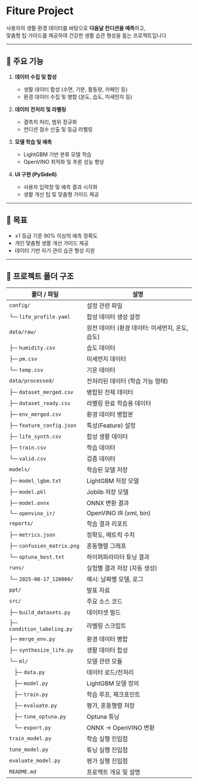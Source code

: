 # Fiture Project

사용자의 생활·환경 데이터를 바탕으로 **다음날 컨디션을 예측**하고,  
맞춤형 팁·가이드를 제공하여 건강한 생활 습관 형성을 돕는 프로젝트입니다

---

## 🚀 주요 기능
1. **데이터 수집 및 합성**  
   - 생활 데이터 합성 (수면, 기분, 활동량, 카페인 등)  
   - 환경 데이터 수집 및 병합 (온도, 습도, 미세먼지 등)

2. **데이터 전처리 및 라벨링**  
   - 결측치 처리, 범위 정규화  
   - 컨디션 점수 산출 및 등급 라벨링

3. **모델 학습 및 예측**  
   - LightGBM 기반 분류 모델 학습  
   - OpenVINO 최적화 및 추론 성능 향상

4. **UI 구현 (PySide6)**  
   - 사용자 입력창 및 예측 결과 시각화  
   - 생활 개선 팁 및 맞춤형 가이드 제공

---

## 🎯 목표
- ±1 등급 기준 90% 이상의 예측 정확도
- 개인 맞춤형 생활 개선 가이드 제공
- 데이터 기반 자기 관리 습관 형성 지원

---


## 📂 프로젝트 폴더 구조

| 폴더 / 파일 | 설명 |
|-------------|------------------------------------------------|
| `config/`   | 설정 관련 파일 |
| └─ `life_profile.yaml` | 합성 데이터 생성 설정 |
| `data/raw/` | 원천 데이터 (환경 데이터: 미세먼지, 온도, 습도) |
| ├─ `humidity.csv` | 습도 데이터 |
| ├─ `pm.csv`       | 미세먼지 데이터 |
| └─ `temp.csv`     | 기온 데이터 |
| `data/processed/` | 전처리된 데이터 (학습 가능 형태) |
| ├─ `dataset_merged.csv` | 병합된 전체 데이터 |
| ├─ `dataset_ready.csv`  | 라벨링 완료 학습용 데이터 |
| ├─ `env_merged.csv`     | 환경 데이터 병합본 |
| ├─ `feature_config.json`| 특성(Feature) 설정 |
| ├─ `life_synth.csv`     | 합성 생활 데이터 |
| ├─ `train.csv`          | 학습 데이터 |
| └─ `valid.csv`          | 검증 데이터 |
| `models/`   | 학습된 모델 저장 |
| ├─ `model_lgbm.txt` | LightGBM 저장 모델 |
| ├─ `model.pkl`      | Joblib 저장 모델 |
| ├─ `model.onnx`     | ONNX 변환 결과 |
| └─ `openvino_ir/`   | OpenVINO IR (xml, bin) |
| `reports/`  | 학습 결과 리포트 |
| ├─ `metrics.json`        | 정확도, 메트릭 수치 |
| ├─ `confusion_matrix.png`| 혼동행렬 그래프 |
| └─ `optuna_best.txt`     | 하이퍼파라미터 튜닝 결과 |
| `runs/`     | 실험별 결과 저장 (자동 생성) |
| └─ `2025-08-17_120000/` | 예시: 날짜별 모델, 로그 |
| `ppt/`      | 발표 자료 |
| `src/`      | 주요 소스 코드 |
| ├─ `build_datasets.py`   | 데이터셋 빌드 |
| ├─ `condition_labeling.py`| 라벨링 스크립트 |
| ├─ `merge_env.py`        | 환경 데이터 병합 |
| ├─ `synthesize_life.py`  | 생활 데이터 합성 |
| └─ `ml/`                 | 모델 관련 모듈 |
| &nbsp;&nbsp;&nbsp;├─ `data.py`      | 데이터 로드/전처리 |
| &nbsp;&nbsp;&nbsp;├─ `model.py`     | LightGBM 모델 정의 |
| &nbsp;&nbsp;&nbsp;├─ `train.py`     | 학습 루프, 체크포인트 |
| &nbsp;&nbsp;&nbsp;├─ `evaluate.py`  | 평가, 혼동행렬 저장 |
| &nbsp;&nbsp;&nbsp;├─ `tune_optuna.py` | Optuna 튜닝 |
| &nbsp;&nbsp;&nbsp;└─ `export.py`    | ONNX → OpenVINO 변환 |
| `train_model.py`    | 학습 실행 진입점 |
| `tune_model.py`     | 튜닝 실행 진입점 |
| `evaluate_model.py` | 평가 실행 진입점 |
| `README.md`         | 프로젝트 개요 및 설명 |

